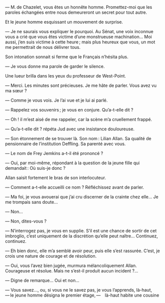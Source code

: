 — M. de Chazelet, vous êtes un honnête homme. Promettez-moi que les paroles échangées entre nous demeureront un secret pour tout autre.

Et le jeune homme esquissant un mouvement de surprise.

— Je ne saurais vous expliquer le pourquoi. Au Sénat, une voix inconnue vous a crié que vous êtes victime d’une monstrueuse machination… Moi aussi, j’en suis victime à cette heure ; mais plus heureux que vous, un mot me permettrait de nous délivrer tous.

Son intonation sonnait si ferme que le Français n’hésita plus.

— Je vous donne ma parole de garder le silence.

Une lueur brilla dans les yeux du professeur de West-Point.

— Merci. Les minutes sont précieuses. Je me hâte de parler. Vous avez vu ma sœur ?

— Comme je vous vois. Je l’ai vue et je lui ai parlé.

— Rappelez vos souvenirs ; je vous en conjure. Qu’a-t-elle dit ?

— Oh ! il m’est aisé de me rappeler, car la scène m’a cruellement frappé.

— Qu’a-t-elle dit ? répéta Jud avec une insistance douloureuse.

— Son étonnement de se trouver là. Son nom : Lilian Allan. Sa qualité de pensionnaire de l’institution Deffling. Sa parenté avec vous.

— Le nom de Frey Jemkins a-t-il été prononcé ?

— Oui, par moi-même, répondant à la question de la jeune fille qui demandait : Où suis-je donc ?

Allan saisit fortement le bras de son interlocuteur.

— Comment a-t-elle accueilli ce nom ? Réfléchissez avant de parler.

— Ma foi, je vous avouerai que j’ai cru discerner de la crainte chez elle… Je me trompais sans doute…

— Non…

— Non, dites-vous ?

— N’interrogez pas, je vous en supplie. S’il est une chance de sortir de cet imbroglio, c’est uniquement de la discrétion qu’elle peut naître… Continuez, continuez.

— Eh bien donc, elle m’a semblé avoir peur, puis elle s’est rassurée. C’est, je crois une nature de courage et de résolution.

— Oui, vous l’avez bien jugée, murmura mélancoliquement Allan. Courageuse et résolue. Mais ne s’est-il produit aucun incident ?…

— Digne de remarque… Oui et non…

— Vous savez…, ou, si vous ne le savez pas, je vous l’apprends, là-haut, — le jeune homme désigna le premier étage, — là-haut habite une cousine
